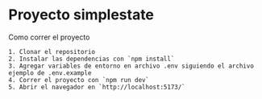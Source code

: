 
    
    
# Proyecto simplestate

Como correr el proyecto

    1. Clonar el repositorio
    2. Instalar las dependencias con `npm install`
    3. Agregar variables de entorno en archivo .env siguiendo el archivo ejemplo de .env.example
    4. Correr el proyecto con `npm run dev`
    5. Abrir el navegador en `http://localhost:5173/`


